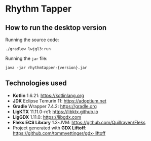 # Rhythm Tapper

## How to run the desktop version

Running the source code:

```
./gradlew lwjgl3:run
```

Running the `jar` file:

```
java -jar rhythmtapper-{version}.jar
```

## Technologies used

- **Kotlin** 1.6.21: https://kotlinlang.org
- **JDK** Eclipse Temurin 11: https://adoptium.net
- **Gradle** Wrapper 7.4.2: https://gradle.org
- **LigKTX** 11.11.0-rc1: https://libktx.github.io
- **LigGDX** 1.11.0: https://libgdx.com
- **Fleks ECS Library** 1.3-JVM: https://github.com/Quillraven/Fleks
- Project generated with **GDX Liftoff**: https://github.com/tommyettinger/gdx-liftoff
